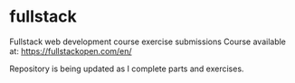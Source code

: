 # fullstack
Fullstack web development course exercise submissions
Course available at: https://fullstackopen.com/en/

Repository is being updated as I complete parts and exercises.

